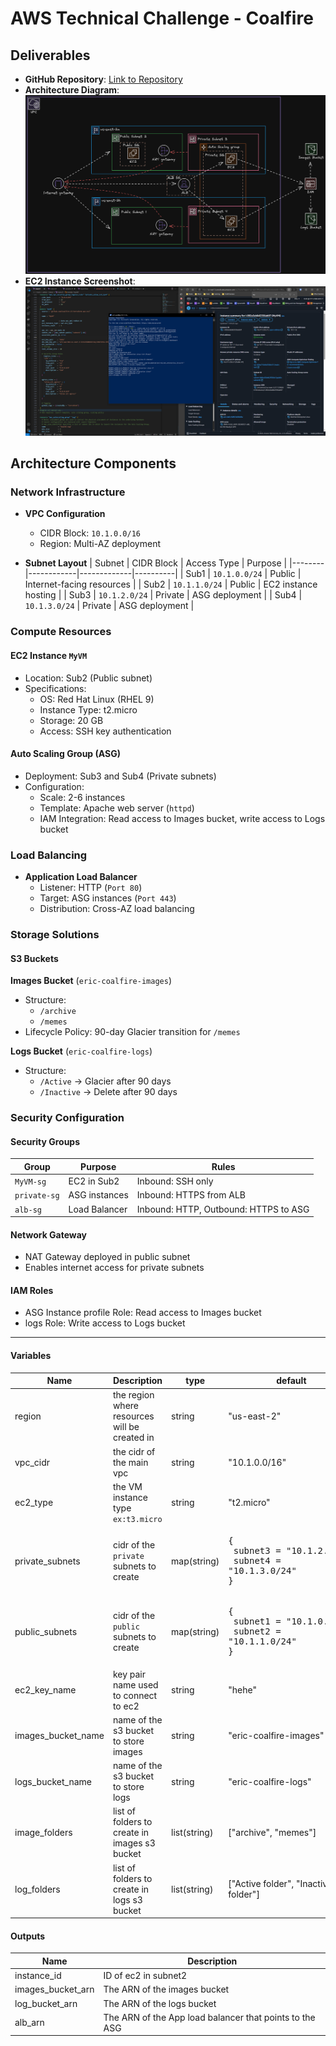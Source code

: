 # AWS Technical Challenge - Coalfire

## Deliverables

- **GitHub Repository**: [Link to Repository](https://github.com/asian-code/Coalfire-Tech-Challenge)
- **Architecture Diagram**:
  ![Architecture Diagram](https://github.com/asian-code/Coalfire-Tech-Challenge/blob/master/Other/diagram.png)
- **EC2 Instance Screenshot**:
  ![EC2 Screenshot](https://github.com/asian-code/Coalfire-Tech-Challenge/blob/master/Other/coalfire-ec2-screenshot.png)

## Architecture Components

### Network Infrastructure

- **VPC Configuration**
  - CIDR Block: `10.1.0.0/16`
  - Region: Multi-AZ deployment

- **Subnet Layout**
  | Subnet | CIDR Block | Access Type | Purpose |
  |--------|------------|-------------|----------|
  | Sub1 | `10.1.0.0/24` | Public | Internet-facing resources |
  | Sub2 | `10.1.1.0/24` | Public | EC2 instance hosting |
  | Sub3 | `10.1.2.0/24` | Private | ASG deployment |
  | Sub4 | `10.1.3.0/24` | Private | ASG deployment |

### Compute Resources

#### EC2 Instance `MyVM`
- Location: Sub2 (Public subnet)
- Specifications:
  - OS: Red Hat Linux (RHEL 9)
  - Instance Type: t2.micro
  - Storage: 20 GB
  - Access: SSH key authentication

#### Auto Scaling Group (ASG)
- Deployment: Sub3 and Sub4 (Private subnets)
- Configuration:
  - Scale: 2-6 instances
  - Template: Apache web server (`httpd`)
  - IAM Integration: Read access to Images bucket, write access to Logs bucket

### Load Balancing

- **Application Load Balancer**
  - Listener: HTTP (`Port 80`)
  - Target: ASG instances (`Port 443`)
  - Distribution: Cross-AZ load balancing

### Storage Solutions

#### S3 Buckets

**Images Bucket** (`eric-coalfire-images`)
- Structure:
  - `/archive`
  - `/memes`
- Lifecycle Policy: 90-day Glacier transition for `/memes`

**Logs Bucket** (`eric-coalfire-logs`)
- Structure:
  - `/Active` → Glacier after 90 days
  - `/Inactive` → Delete after 90 days

### Security Configuration

#### Security Groups

| Group | Purpose | Rules |
|-------|----------|-------|
| `MyVM-sg` | EC2 in Sub2 | Inbound: SSH only |
| `private-sg` | ASG instances | Inbound: HTTPS from ALB |
| `alb-sg` | Load Balancer | Inbound: HTTP, Outbound: HTTPS to ASG |

#### Network Gateway
- NAT Gateway deployed in public subnet
- Enables internet access for private subnets

#### IAM Roles
- ASG Instance profile Role: Read access to Images bucket
- logs Role: Write access to Logs bucket

---
#### Variables

| Name | Description | type | default | required |
|-------|----------|-------|-------|-------|
| region | the region where resources will be created in | string | "us-east-2" | no
| vpc_cidr | the cidr of the main vpc | string | "10.1.0.0/16" | no
| ec2_type | the VM instance type `ex:t3.micro` | string | "t2.micro" | no
| private_subnets | cidr of the `private` subnets to create | map(string) | <pre>{<br>    subnet3 = "10.1.2.0/24"<br>    subnet4 = "10.1.3.0/24"<br>}</prev> | no
| public_subnets | cidr of the `public` subnets to create | map(string) | <pre>{<br>    subnet1 = "10.1.0.0/24"<br>    subnet2 = "10.1.1.0/24"<br>}</prev> | no
| ec2_key_name | key pair name used to connect to ec2 | string | "hehe" | yes
| images_bucket_name | name of the s3 bucket to store images | string | "eric-coalfire-images" | no
| logs_bucket_name | name of the s3 bucket to store logs | string | "eric-coalfire-logs" | no
| image_folders | list of folders to create in images s3 bucket | list(string) | ["archive", "memes"] | no
| log_folders | list of folders to create in logs s3 bucket | list(string) | ["Active folder", "Inactive folder"] | no

#### Outputs
| Name | Description |
|------|-------------|
| instance_id | ID of ec2 in subnet2 |
| images_bucket_arn | The ARN of the images bucket |
| log_bucket_arn | The ARN of the logs bucket |
| alb_arn | The ARN of the App load balancer that points to the ASG |

